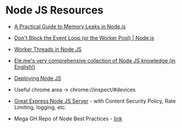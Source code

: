 # Node JS Resources

* [A Practical Guide to Memory Leaks in Node.js](https://www.arbazsiddiqui.me/a-practical-guide-to-memory-leaks-in-nodejs/)
* [Don't Block the Event Loop (or the Worker Pool) | Node.js](https://nodejs.org/en/docs/guides/dont-block-the-event-loop/)
* [Worker Threads in Node JS](https://nodejs.org/api/worker_threads.html)
* [Ele.me's very comprehensive collection of Node JS knowledge (in English!)](https://github.com/ElemeFE/node-interview/tree/master/sections/en-us)
* [Deploying Node JS](https://deployingnodejs.com/)

* Useful chrome area → chrome://inspect/#devices
* [Great Express Node JS Server](https://github.com/feross/bitmidi.com/blob/master/src/server/app.js) - with Content Security Policy, Rate Limiting, logging, etc.
* Mega GH Repo of Node Best Practices - [link](https://github.com/goldbergyoni/nodebestpractices)